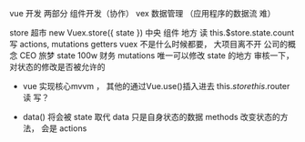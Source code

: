 vue  开发  两部分
组件开发（协作）  vex  数据管理
（应用程序的数据流 难）

store  超市 new Vuex.store({
  state
})
中央  组件  地方
读   this.$store.state.count
写   actions, mutations  getters
vuex  不是什么时候都要， 大项目离不开
公司的概念
CEO 旅梦  state 100w
财务  mutations  唯一可以修改 state 的地方
审核一下，对状态的修改是否被允许的

- vue 实现核心mvvm ， 其他的通过Vue.use()插入进去
  this.$store
  this.$router
读
写？

- data()  将会被  state  取代
  data 只是自身状态的数据
  methods  改变状态的方法， 会是 actions